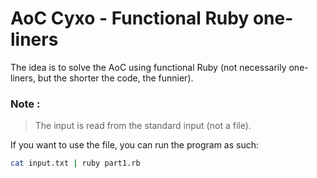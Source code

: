 # AoC Cyxo - Functional Ruby one-liners

The idea is to solve the AoC using functional Ruby (not necessarily one-liners, but the shorter the code, the funnier).

### Note :

> The input is read from the standard input (not a file).

If you want to use the file, you can run the program as such:

```bash
cat input.txt | ruby part1.rb
```